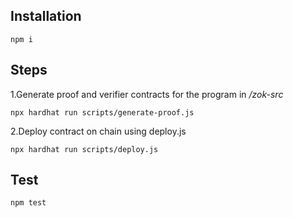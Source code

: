 ## Installation

`npm i`

## Steps

1.Generate proof and verifier contracts for the program in _/zok-src_

`npx hardhat run scripts/generate-proof.js`

2.Deploy contract on chain using deploy.js

`npx hardhat run scripts/deploy.js`

## Test

`npm test`
